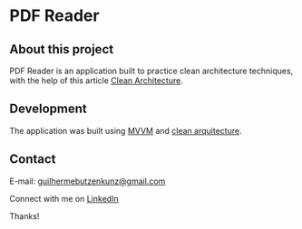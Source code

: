# PDF Reader

## About this project

PDF Reader is an application built to practice clean architecture techniques, with the help of this article [Clean Architecture](https://www.raywenderlich.com/3595916-clean-architecture-tutorial-for-android-getting-started).

## Development 

The application was built using [MVVM](https://www.devmedia.com.br/entendendo-o-pattern-model-view-viewmodel-mvvm/18411) and [clean arquitecture](https://medium.com/luizalabs/descomplicando-a-clean-architecture-cf4dfc4a1ac6). 

## Contact

E-mail: guilhermebutzenkunz@gmail.com

Connect with me on [LinkedIn](https://www.linkedin.com/in/guilherme-butzen-kunz-026287202/)

Thanks!
